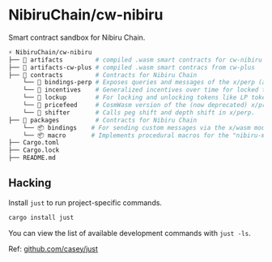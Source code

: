 # NibiruChain/cw-nibiru

Smart contract sandbox for Nibiru Chain.

```bash
⚡ NibiruChain/cw-nibiru
├── 📂 artifacts         # compiled .wasm smart contracts for cw-nibiru
├── 📂 artifacts-cw-plus # compiled .wasm smart contracs from cw-plus
├── 📂 contracts         # Contracts for Nibiru Chain
    └── 📂 bindings-perp # Exposes queries and messages of the x/perp (and oracle) module of Nibiru.
    └── 📂 incentives    # Generalized incentives over time for locked tokens
    └── 📂 lockup        # For locking and unlocking tokens like LP tokens
    └── 📂 pricefeed     # CosmWasm version of the (now deprecated) x/pricefeed module.
    └── 📂 shifter       # Calls peg shift and depth shift in x/perp.
├── 📂 packages          # Contracts for Nibiru Chain
    └── 📦 bindings    # For sending custom messages via the x/wasm module of Nibiru.
    └── 📦 macro       # Implements procedural macros for the "nibiru-macro" package. 
├── Cargo.toml
├── Cargo.lock
├── README.md
```

<!-- 🚧 Work in progress 🚧 -->

## Hacking

Install `just` to run project-specific commands.
```bash
cargo install just
```

You can view the list of available development commands with `just -ls`.

Ref: [github.com/casey/just](https://github.com/casey/just)